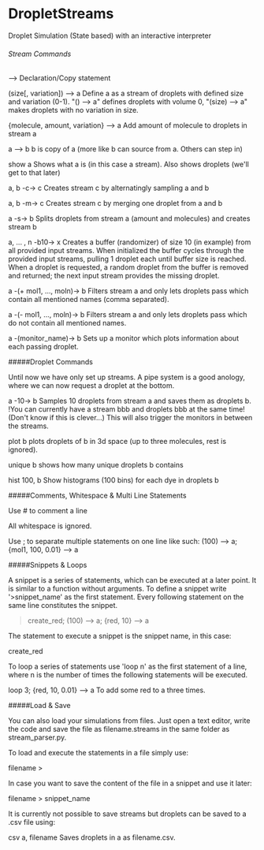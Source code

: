 DropletStreams
==============

Droplet Simulation (State based) with an interactive interpreter


###### Stream Commands

-->
Declaration/Copy statement

(size[, variation]) --> a
Define a as a stream of droplets with defined size and variation (0-1).
"() --> a" defines droplets with volume 0, "(size) --> a" makes droplets with no variation in size.

{molecule, amount, variation} --> a
Add amount of molecule to droplets in stream a

a --> b
b is copy of a (more like b can source from a. Others can step in)

show a
Shows what a is (in this case a stream).
Also shows droplets (we'll get to that later)

a, b -c-> c
Creates stream c by alternatingly sampling a and b

a, b -m-> c
Creates stream c by merging one droplet from a and b

a -s-> b
Splits droplets from stream a (amount and molecules) and creates stream b

a, ... , n -b10-> x
Creates a buffer (randomizer) of size 10 (in example) from all provided input streams.
When initialized the buffer cycles through the provided input streams, pulling 1 droplet each
until buffer size is reached.
When a droplet is requested, a random droplet from the buffer is removed and returned; 
the next input stream provides the missing droplet.

a -(+ mol1, ..., moln)-> b
Filters stream a and only lets droplets pass which contain all mentioned names (comma separated).

a -(- mol1, ..., moln)-> b
Filters stream a and only lets droplets pass which do not contain all mentioned names.

a -(monitor_name)-> b
Sets up a monitor which plots information about each passing droplet.


#####Droplet Commands

Until now we have only set up streams. A pipe system is a good anology, where we can now
request a droplet at the bottom.

a -10-> b 
Samples 10 droplets from stream a and saves them as droplets b.
!You can currently have a stream bbb and droplets bbb at the same time! (Don't know if this is clever...)
This will also trigger the monitors in between the streams.

plot b
plots droplets of b in 3d space (up to three molecules, rest is ignored).

unique b
shows how many unique droplets b contains

hist 100, b
Show histograms (100 bins) for each dye in droplets b


#####Comments, Whitespace & Multi Line Statements

Use # to comment a line

All whitespace is ignored.

Use ; to separate multiple statements on one line like such:
(100) --> a; {mol1, 100, 0.01} --> a


#####Snippets & Loops

A snippet is a series of statements, which can be executed at a later point.
It is similar to a function without arguments.
To define a snippet write '>snippet_name' as the first statement. 
Every following statement on the same line constitutes the snippet.

> create_red; (100) --> a; {red, 10} --> a

The statement to execute a snippet is the snippet name, in this case:

create_red

To loop a series of statements use 'loop n' as the first statement of a line,
where n is the number of times the following statements will be executed.

loop 3; {red, 10, 0.01} --> a
To add some red to a three times.


#####Load & Save

You can also load your simulations from files.
Just open a text editor, write the code and save the file as filename.streams
in the same folder as stream_parser.py.

To load and execute the statements in a file simply use: 

filename >

In case you want to save the content of the file in a snippet and use it later:

filename > snippet_name

It is currently not possible to save streams but droplets can be saved to a .csv file using:

csv a, filename
Saves droplets in a as filename.csv.

